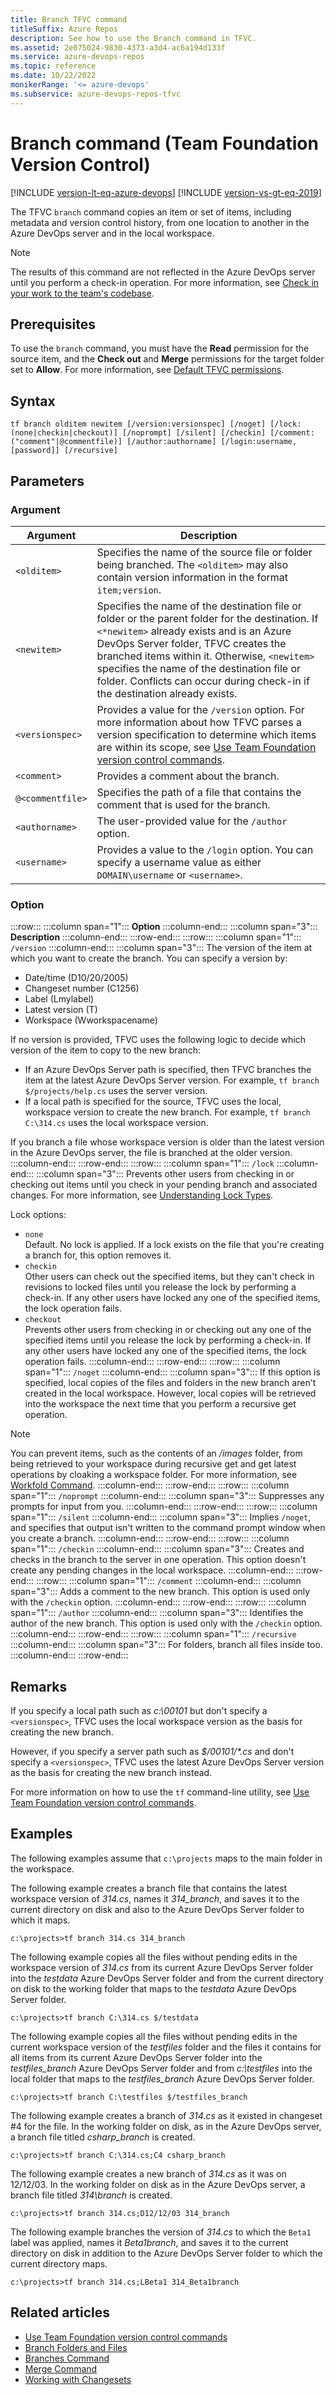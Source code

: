 ```yaml
---
title: Branch TFVC command
titleSuffix: Azure Repos
description: See how to use the Branch command in TFVC.
ms.assetid: 2e075024-9830-4373-a3d4-ac6a194d133f
ms.service: azure-devops-repos
ms.topic: reference
ms.date: 10/22/2022
monikerRange: '<= azure-devops'
ms.subservice: azure-devops-repos-tfvc
---
```



# Branch command (Team Foundation Version Control)

[!INCLUDE [version-lt-eq-azure-devops](../../includes/version-lt-eq-azure-devops.md)]
[!INCLUDE [version-vs-gt-eq-2019](../../includes/version-vs-gt-eq-2019.md)]


The TFVC `branch` command copies an item or set of items, including metadata and version control history, from one location to another in the Azure DevOps server and in the local workspace.

> [!NOTE]
> The results of this command are not reflected in the Azure DevOps server until you perform a check-in operation. For more information, see [Check in your work to the team's codebase](check-your-work-team-codebase.md).


## Prerequisites

To use the `branch` command, you must have the **Read** permission for the source item, and the **Check out** and **Merge** permissions for the target folder set to **Allow**. For more information, see  [Default TFVC permissions](../../organizations/security/default-tfvc-permissions.md).

## Syntax

```
tf branch olditem newitem [/version:versionspec] [/noget] [/lock:(none|checkin|checkout)] [/noprompt] [/silent] [/checkin] [/comment:("comment"|@commentfile)] [/author:authorname] [/login:username, [password]] [/recursive]
```

## Parameters

### Argument

|     **Argument**      |                                                                                                                                                                                      **Description**                                                                                                                                                                                       |
|-----------------------|--------------------------------------------------------------------------------------------------------------------------------------------------------------------------------------------------------------------------------------------------------------------------------------------------------------------------------------------------------------------------------------------|
|       `<olditem>`       |                                                                                                                      Specifies the name of the source file or folder being branched. The `<olditem>` may also contain version information in the format `item;version`.                                                                                                                      |
|       `<newitem>`       | Specifies the name of the destination file or folder or the parent folder for the destination. If `<*newitem>` already exists and is an Azure DevOps Server folder, TFVC creates the branched items within it. Otherwise, `<newitem>` specifies the name of the destination file or folder. Conflicts can occur during check-in if the destination already exists. |
|     `<versionspec>`     |                                                            Provides a value for the `/version` option. For more information about how TFVC parses a version specification to determine which items are within its scope, see [Use Team Foundation version control commands](use-team-foundation-version-control-commands.md).                                                            |
|       `<comment>`       |                                                                                                                                                                            Provides a comment about the branch.                                                                                                                                                                            |
| `@<commentfile>` |                                                                                                                                                    Specifies the path of a file that contains the comment that is used for the branch.                                                                                                                                                     |
|     `<authorname>`      |                                                                                                                                                                    The user-provided value for the `/author` option.                                                                                                                                                                     |
|      `<username>`       |                                                                                                                                 Provides a value to the `/login` option. You can specify a username value as either `DOMAIN\username` or `<username>`.                                                                                                                                  |


### Option

:::row:::
   :::column span="1":::
   **Option**
   :::column-end:::
   :::column span="3":::
   **Description**
   :::column-end:::
:::row-end:::
:::row:::
   :::column span="1":::
   `/version`
   :::column-end:::
   :::column span="3":::
   The version of the item at which you want to create the branch. You can specify a version by:
   
   - Date/time (D10/20/2005)
   - Changeset number (C1256)
   - Label (Lmylabel)
   - Latest version (T)
   - Workspace (Wworkspacename)

   If no version is provided, TFVC uses the following logic to decide which version of the item to copy to the new branch:

   - If an Azure DevOps Server path is specified, then TFVC branches the item at the latest Azure DevOps Server version. For example, `tf branch $/projects/help.cs` uses the server version.
   - If a local path is specified for the source, TFVC uses the local, workspace version to create the new branch. For example, `tf branch C:\314.cs` uses the local workspace version.
   
   If you branch a file whose workspace version is older than the latest version in the Azure DevOps server, the file is branched at the older version.
   :::column-end:::
:::row-end:::
:::row:::
   :::column span="1":::
   `/lock`
   :::column-end:::
   :::column span="3":::
   Prevents other users from checking in or checking out items until you check in your pending branch and associated changes. For more information, see [Understanding Lock Types](understand-lock-types.md).
   
   Lock options:
   
   - `none`  
   Default. No lock is applied. If a lock exists on the file that you're creating a branch for, this option removes it.
   - `checkin`  
   Other users can check out the specified items, but they can't check in revisions to locked files until you release the lock by performing a check-in. If any other users have locked any one of the specified items, the lock operation fails.
   - `checkout`  
   Prevents other users from checking in or checking out any one of the specified items until you release the lock by performing a check-in. If any other users have locked any one of the specified items, the lock operation fails.
   :::column-end:::
:::row-end:::
:::row:::
   :::column span="1":::
   `/noget`
   :::column-end:::
   :::column span="3":::
   If this option is specified, local copies of the files and folders in the new branch aren't created in the local workspace. However, local copies will be retrieved into the workspace the next time that you perform a recursive get operation.

   > [!Note]  
   > You can prevent items, such as the contents of an */images* folder, from being retrieved to your workspace during recursive get and get latest operations by cloaking a workspace folder. For more information, see [Workfold Command](workfold-command.md).
   :::column-end:::
:::row-end:::
:::row:::
   :::column span="1":::
   `/noprompt`
   :::column-end:::
   :::column span="3":::
   Suppresses any prompts for input from you.
   :::column-end:::
:::row-end:::
:::row:::
   :::column span="1":::
   `/silent`
   :::column-end:::
   :::column span="3":::
   Implies `/noget`, and specifies that output isn't written to the command prompt window when you create a branch.
   :::column-end:::
:::row-end:::
:::row:::
   :::column span="1":::
   `/checkin`
   :::column-end:::
   :::column span="3":::
   Creates and checks in the branch to the server in one operation. This option doesn't create any pending changes in the local workspace.
   :::column-end:::
:::row-end:::
:::row:::
   :::column span="1":::
   `/comment`
   :::column-end:::
   :::column span="3":::
   Adds a comment to the new branch. This option is used only with the `/checkin` option.
   :::column-end:::
:::row-end:::
:::row:::
   :::column span="1":::
   `/author`
   :::column-end:::
   :::column span="3":::
   Identifies the author of the new branch. This option is used only with the `/checkin` option.
   :::column-end:::
:::row-end:::
:::row:::
   :::column span="1":::
   `/recursive`
   :::column-end:::
   :::column span="3":::
   For folders, branch all files inside too.
   :::column-end:::
:::row-end:::

## Remarks
If you specify a local path such as *c:\\00101* but don't specify a `<versionspec>`, TFVC uses the local workspace version as the basis for creating the new branch.

However, if you specify a server path such as *$/00101/\*.cs* and don't specify a `<versionspec>`, TFVC uses the latest Azure DevOps Server version as the basis for creating the new branch instead.

For more information on how to use the `tf` command-line utility, see [Use Team Foundation version control commands](use-team-foundation-version-control-commands.md).

## Examples
The following examples assume that `c:\projects` maps to the main folder in the workspace.

The following example creates a branch file that contains the latest workspace version of *314.cs*, names it *314\_branch*, and saves it to the current directory on disk and also to the Azure DevOps Server folder to which it maps.

```
c:\projects>tf branch 314.cs 314_branch
```

The following example copies all the files without pending edits in the workspace version of *314.cs* from its current Azure DevOps Server folder into the *testdata* Azure DevOps Server folder and from the current directory on disk to the working folder that maps to the *testdata* Azure DevOps Server folder.

```
c:\projects>tf branch C:\314.cs $/testdata
```

The following example copies all the files without pending edits in the current workspace version of the *testfiles* folder and the files it contains for all items from its current Azure DevOps Server folder into the *testfiles_branch* Azure DevOps Server folder and from *c:\\testfiles* into the local folder that maps to the *testfiles_branch* Azure DevOps Server folder.

```
c:\projects>tf branch C:\testfiles $/testfiles_branch
```

The following example creates a branch of *314.cs* as it existed in changeset #4 for the file. In the working folder on disk, as in the Azure DevOps server, a branch file titled *csharp_branch* is created.

```
c:\projects>tf branch C:\314.cs;C4 csharp_branch
```

The following example creates a new branch of *314.cs* as it was on 12/12/03. In the working folder on disk as in the Azure DevOps server, a branch file titled *314\branch* is created.

```
c:\projects>tf branch 314.cs;D12/12/03 314_branch
```

The following example branches the version of *314.cs* to which the `Beta1` label was applied, names it *Beta1branch*, and saves it to the current directory on disk in addition to the Azure DevOps Server folder to which the current directory maps.

```
c:\projects>tf branch 314.cs;LBeta1 314_Beta1branch
```

## Related articles

- [Use Team Foundation version control commands](use-team-foundation-version-control-commands.md)
- [Branch Folders and Files](branch-folders-files.md)
- [Branches Command](branches-command.md)
- [Merge Command](merge-command.md)
- [Working with Changesets](find-view-changesets.md)

